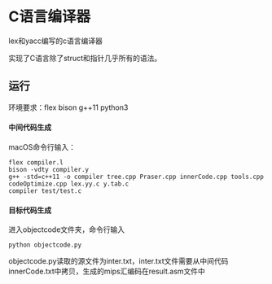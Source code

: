 # C语言编译器

lex和yacc编写的c语言编译器

实现了C语言除了struct和指针几乎所有的语法。

## 运行

环境要求：flex bison g++11 python3

#### 中间代码生成

macOS命令行输入：
```
flex compiler.l
bison -vdty compiler.y
g++ -std=c++11 -o compiler tree.cpp Praser.cpp innerCode.cpp tools.cpp codeOptimize.cpp lex.yy.c y.tab.c
compiler test/test.c
```

#### 目标代码生成

进入objectcode文件夹，命令行输入
```
python objectcode.py
```
objectcode.py读取的源文件为inter.txt，inter.txt文件需要从中间代码innerCode.txt中拷贝，生成的mips汇编码在result.asm文件中

